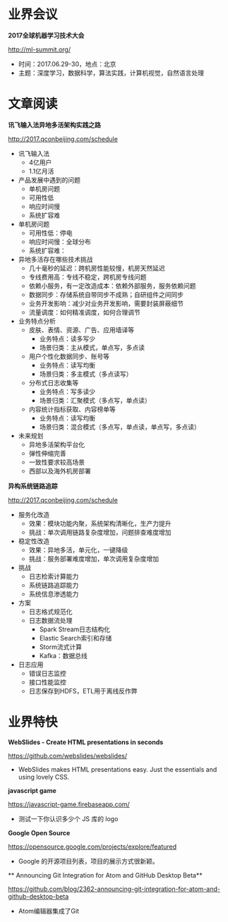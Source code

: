 # 业界会议

**2017全球机器学习技术大会**

http://ml-summit.org/
* 时间：2017.06.29-30，地点：北京
* 主题：深度学习，数据科学，算法实践，计算机视觉，自然语言处理


# 文章阅读


**讯飞输入法异地多活架构实践之路**

http://2017.qconbeijing.com/schedule
* 讯飞输入法
   * 4亿用户
   * 1.1亿月活
* 产品发展中遇到的问题
   * 单机房问题
   * 可用性低
   * 响应时间慢
   * 系统扩容难
* 单机房问题
   * 可用性低：停电
   * 响应时间慢：全球分布
   * 系统扩容难：
* 异地多活存在哪些技术挑战
   * 几十毫秒的延迟：跨机房性能较慢，机房天然延迟
   * 专线费用高：专线不稳定，跨机房专线问题
   * 依赖小服务，有一定改造成本：依赖外部服务，服务依赖问题
   * 数据同步：存储系统自带同步不成熟；自研组件之间同步
   * 业务开发影响：减少对业务开发影响，需要封装屏蔽细节
   * 流量调度：如何精准调度，如何合理调节
* 业务特点分析
   * 皮肤、表情、资源、广告、应用墙译等
      * 业务特点：读多写少
      * 场景归类：主从模式，单点写，多点读
   * 用户个性化数据同步、账号等
      * 业务特点：读写均衡 
      * 场景归类：多主模式（多点读写）
   * 分布式日志收集等 
      * 业务特点：写多读少
      * 场景归类：汇聚模式（多点写，单点读）
   * 内容统计指标获取、内容榜单等
      * 业务特点：读写均衡
      * 场景归类：混合模式（多点写，单点读，单点写，多点读）
* 未来规划
   * 异地多活架构平台化
   * 弹性伸缩完善
   * 一致性要求较高场景
   * 西部以及海外机房部署

   
**异构系统链路追踪**

http://2017.qconbeijing.com/schedule
* 服务化改造
   * 效果：模块功能内聚，系统架构清晰化，生产力提升
   * 挑战：单次调用链路复杂度增加，问题排查难度增加
* 稳定性改造
   * 效果：异地多活，单元化，一键降级
   * 挑战：服务部署难度增加，单次调用复杂度增加
* 挑战
   * 日志检索计算能力
   * 系统链路追踪能力
   * 系统信息渗透能力
* 方案
   * 日志格式规范化
   * 日志数据流处理
      * Spark Stream日志结构化
      * Elastic Search索引和存储
      * Storm流式计算
      * Kafka：数据总线
* 日志应用
   * 错误日志监控
   * 接口性能监控
   * 日志保存到HDFS，ETL用于离线反作弊


# 业界特快

**WebSlides - Create HTML presentations in seconds**

https://github.com/webslides/webslides/
* WebSlides makes HTML presentations easy. Just the essentials and using lovely CSS.


**javascript game**

https://javascript-game.firebaseapp.com/
* 测试一下你认识多少个 JS 库的 logo
 

**Google Open Source**

https://opensource.google.com/projects/explore/featured
* Google 的开源项目列表，项目的展示方式很新颖。


** Announcing Git Integration for Atom and GitHub Desktop Beta** 

https://github.com/blog/2362-announcing-git-integration-for-atom-and-github-desktop-beta
* Atom编辑器集成了Git

